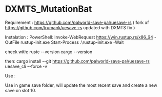 # DXMTS_MutationBat

Requirement : 
https://github.com/palworld-save-pal/uesave-rs ( fork of https://github.com/trumank/uesave-rs updated with DXMTS fix )

Instalation :
PowerShell:
Invoke-WebRequest https://win.rustup.rs/x86_64 -OutFile rustup-init.exe
Start-Process .\rustup-init.exe -Wait

check with:
rustc --version
cargo --version

then:
cargo install --git https://github.com/palworld-save-pal/uesave-rs uesave_cli --force -v


Use :

Use in game save folder, will update the most recent save and create a new save on slot 10.
